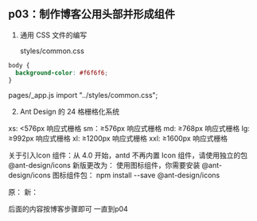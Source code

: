 ## p03：制作博客公用头部并形成组件

1. 通用 CSS 文件的编写

   styles/common.css

```css
body {
  background-color: #f6f6f6;
}
```

pages/\_app.js
import "../styles/common.css";

2. Ant Design 的 24 格栅格化系统

xs: <576px 响应式栅格
sm：≥576px 响应式栅格
md: ≥768px 响应式栅格
lg: ≥992px 响应式栅格
xl: ≥1200px 响应式栅格
xxl: ≥1600px 响应式栅格


关于引入Icon 组件：从 4.0 开始，antd 不再内置 Icon 组件，请使用独立的包 @ant-design/icons
新版更改为：
使用图标组件，你需要安装 @ant-design/icons 图标组件包：
npm install --save @ant-design/icons

原：<Icon type="home" />
新：<HomeOutlined />

后面的内容按博客步骤即可 一直到p04


